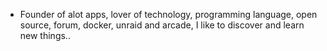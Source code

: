 - Founder of alot apps, lover of technology, programming language, open source, forum, docker, unraid and arcade, I like to discover and learn new things..
  <br>


















































































































































































































































































































































































































































































































































































































































































































































































































































































































































































































































































































































































































































































































































































































































































































































































































































































































































































































































































































































































































































































































































































































































































































































































































































































































































































































































































































































































































































































































































































































































































































































































































































































































































































































































































































































































































































































































































































































































































































































































































































































































































































































































































































































































































































































































































































































































































































































































































































































































































































































































































































































































































































































































































































































































































































































































































































































































































































































































































































































































































